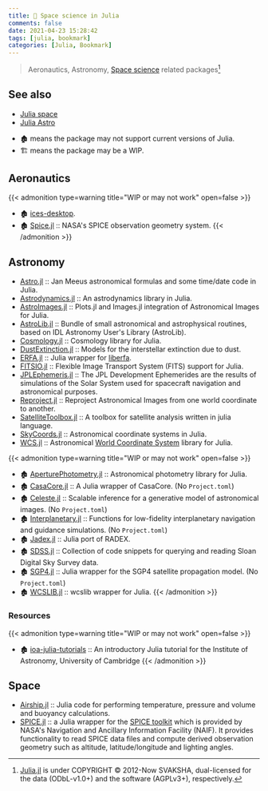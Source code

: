 ```yaml
---
title: 🔖 Space science in Julia
comments: false
date: 2021-04-23 15:28:42
tags: [julia, bookmark]
categories: [Julia, Bookmark]
---
```


> Aeronautics, Astronomy, [Space science](https://en.wikipedia.org/wiki/Outline_of_space_science) related packages[^1]

[^1]: [Julia.jl](https://github.com/svaksha/Julia.jl) is under COPYRIGHT © 2012-Now SVAKSHA, dual-licensed for the data (ODbL-v1.0+) and the software (AGPLv3+), respectively.

## See also

- [Julia space](https://github.com/JuliaSpace)
- [Julia Astro](https://github.com/juliaastro)

<!--more-->

- 🏚️ means the package may not support current versions of Julia.
- 🏗️ means the package may be a WIP.

## Aeronautics

{{< admonition type=warning title="WIP or may not work" open=false >}}
+ 🏚️ [ices-desktop](https://github.com/abieler/ices-desktop).
+ 🏚️ [Spice.jl](https://github.com/abieler/Spice.jl) :: NASA's SPICE observation geometry system.
{{< /admonition >}}

## Astronomy

+ [Astro.jl](https://github.com/cormullion/Astro.jl) :: Jan Meeus astronomical formulas and some time/date code in Julia.
+ [Astrodynamics.jl](https://github.com/helgee/Astrodynamics.jl) :: An astrodynamics library in Julia.
+ [AstroImages.jl](https://github.com/JuliaAstro/AstroImages.jl) :: Plots.jl and Images.jl integration of Astronomical Images for Julia.
+ [AstroLib.jl](https://github.com/JuliaAstro/AstroLib.jl) :: Bundle of small astronomical and astrophysical routines, based on IDL Astronomy User's Library (AstroLib).
+ [Cosmology.jl](https://github.com/JuliaAstro/Cosmology.jl) :: Cosmology library for Julia.
+ [DustExtinction.jl](https://github.com/JuliaAstro/DustExtinction.jl) :: Models for the interstellar extinction due to dust.
+ [ERFA.jl](https://github.com/JuliaAstro/ERFA.jl) :: Julia wrapper for [liberfa](https://github.com/liberfa/erfa).
+ [FITSIO.jl](https://github.com/JuliaAstro/FITSIO.jl) :: Flexible Image Transport System (FITS) support for Julia.
+ [JPLEphemeris.jl](https://github.com/JuliaAstro/JPLEphemeris.jl) :: The JPL Development Ephemerides are the results of simulations of the Solar System used for spacecraft navigation and astronomical purposes.
+ [Reproject.jl](https://github.com/JuliaAstro/Reproject.jl) :: Reproject Astronomical Images from one world coordinate to another.
+ [SatelliteToolbox.jl](https://github.com/JuliaSpace/SatelliteToolbox.jl) :: A toolbox for satellite analysis written in julia language.
+ [SkyCoords.jl](https://github.com/JuliaAstro/SkyCoords.jl) :: Astronomical coordinate systems in Julia.
+ [WCS.jl](https://github.com/JuliaAstro/WCS.jl) :: Astronomical [World Coordinate System](http://www.atnf.csiro.au/people/mcalabre/WCS/) library for Julia.

{{< admonition type=warning title="WIP or may not work" open=false >}}

+ 🏚️ [AperturePhotometry.jl](https://github.com/kbarbary/AperturePhotometry.jl) :: Astronomical photometry library for Julia.
+ 🏚️ [CasaCore.jl](https://github.com/mweastwood/CasaCore.jl) :: A Julia wrapper of CasaCore. (No `Project.toml`)
+ 🏚️ [Celeste.jl](https://github.com/jeff-regier/Celeste.jl) :: Scalable inference for a generative model of astronomical images. (No `Project.toml`)
+ 🏚️ [Interplanetary.jl](https://github.com/crbinz/Interplanetary.jl) :: Functions for low-fidelity interplanetary navigation and guidance simulations. (No `Project.toml`)
+ 🏚️ [Jadex.jl](https://github.com/autocorr/Jadex.jl) :: Julia port of RADEX.
+ 🏚️ [SDSS.jl](https://github.com/kbarbary/SDSS.jl) :: Collection of code snippets for querying and reading Sloan Digital Sky Survey data.
+ 🏚️ [SGP4.jl](https://github.com/crbinz/SGP4.jl) :: Julia wrapper for the SGP4 satellite propagation model. (No `Project.toml`)
+ 🏚️ [WCSLIB.jl](https://github.com/JuliaAstro/WCSLIB.jl) :: wcslib wrapper for Julia.
{{< /admonition >}}

### Resources

{{< admonition type=warning title="WIP or may not work" open=false >}}
+ 🏚️ [ioa-julia-tutorials](https://github.com/swt30/ioa-julia-tutorials) :: An introductory Julia tutorial for the Institute of Astronomy, University of Cambridge
{{< /admonition >}}

## Space

+ [Airship.jl](https://github.com/ordovician/Airship.jl) :: Julia code for performing temperature, pressure and volume and buoyancy calculations.
+ [SPICE.jl](https://github.com/JuliaAstro/SPICE.jl) :: a Julia wrapper for the [SPICE toolkit](https://naif.jpl.nasa.gov/naif/index.html) which is provided by NASA's Navigation and Ancillary Information Facility (NAIF). It provides functionality to read SPICE data files and compute derived observation geometry such as altitude, latitude/longitude and lighting angles.
